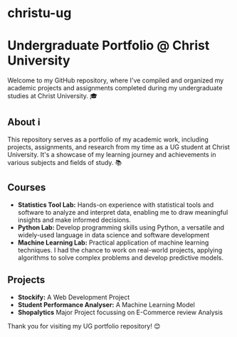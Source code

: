 # christu-ug
# Undergraduate Portfolio @ Christ University

Welcome to my GitHub repository, where I've compiled and organized my academic projects and assignments completed during my undergraduate studies at Christ University. 🎓

## About ℹ️

This repository serves as a portfolio of my academic work, including projects, assignments, and research from my time as a UG student at Christ University. It's a showcase of my learning journey and achievements in various subjects and fields of study. 📚

## Courses

- **Statistics Tool Lab:** Hands-on experience with statistical tools and software to analyze and interpret data, enabling me to draw meaningful insights and make informed decisions.
- **Python Lab:** Develop programming skills using Python, a versatile and widely-used language in data science and software development
-  **Machine Learning Lab:** Practical application of machine learning techniques. I had the chance to work on real-world projects, applying algorithms to solve complex problems and develop predictive models.

## Projects

- **Stockify:** A Web Development Project 
- **Student Performance Analyser:** A Machine Learning Model
- **Shopalytics** Major Project focussing on E-Commerce review Analysis

  
Thank you for visiting my UG portfolio repository! 😊
